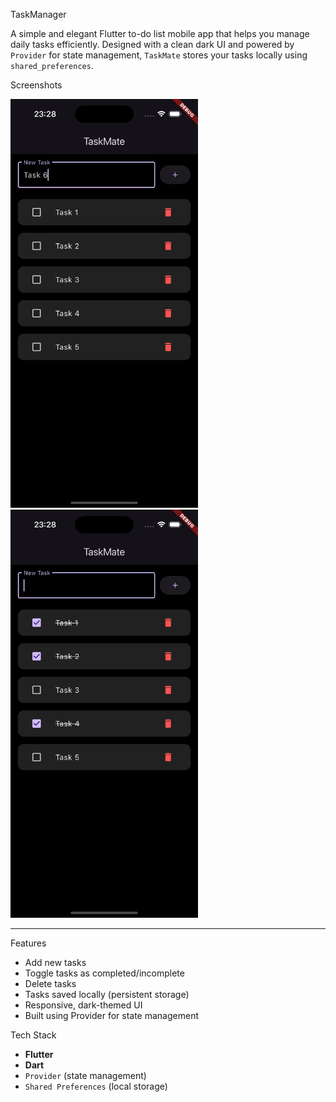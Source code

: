 TaskManager

A simple and elegant Flutter to-do list mobile app that helps you manage daily tasks efficiently. Designed with a clean dark UI and powered by `Provider` for state management, `TaskMate` stores your tasks locally using `shared_preferences`.

Screenshots

<img src="lib/screenshots/taskmate_demo_1.png" width="300">      <img src="lib/screenshots/taskmate_demo_2.png" width="300">

---

Features

- Add new tasks
- Toggle tasks as completed/incomplete
- Delete tasks
- Tasks saved locally (persistent storage)
- Responsive, dark-themed UI
- Built using Provider for state management

Tech Stack

- **Flutter**
- **Dart**
- `Provider` (state management)
- `Shared Preferences` (local storage)

